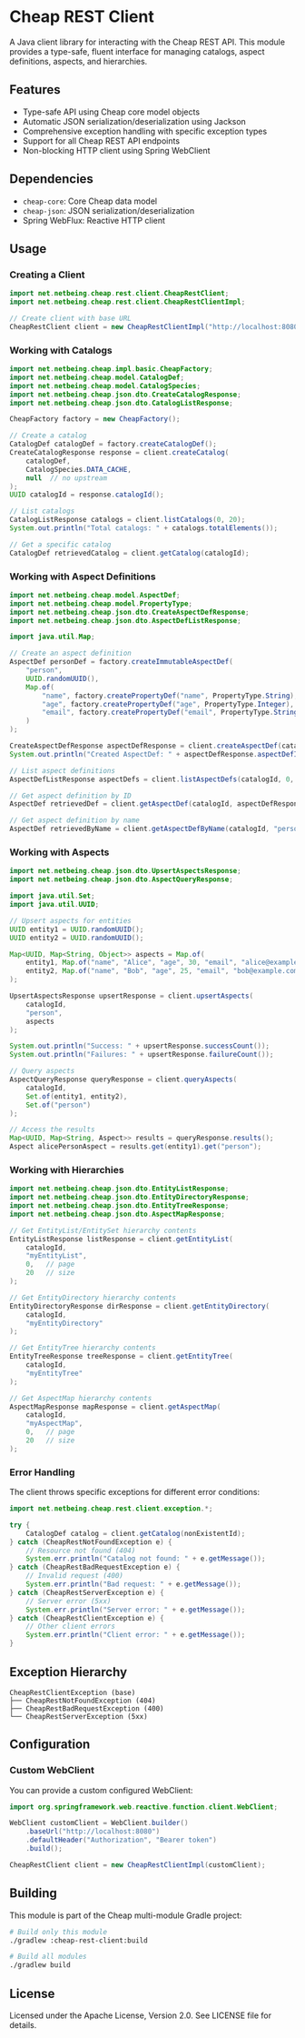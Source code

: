 # Cheap REST Client

A Java client library for interacting with the Cheap REST API. This module provides a type-safe, fluent interface for managing catalogs, aspect definitions, aspects, and hierarchies.

## Features

- Type-safe API using Cheap core model objects
- Automatic JSON serialization/deserialization using Jackson
- Comprehensive exception handling with specific exception types
- Support for all Cheap REST API endpoints
- Non-blocking HTTP client using Spring WebClient

## Dependencies

- `cheap-core`: Core Cheap data model
- `cheap-json`: JSON serialization/deserialization
- Spring WebFlux: Reactive HTTP client

## Usage

### Creating a Client

```java
import net.netbeing.cheap.rest.client.CheapRestClient;
import net.netbeing.cheap.rest.client.CheapRestClientImpl;

// Create client with base URL
CheapRestClient client = new CheapRestClientImpl("http://localhost:8080");
```

### Working with Catalogs

```java
import net.netbeing.cheap.impl.basic.CheapFactory;
import net.netbeing.cheap.model.CatalogDef;
import net.netbeing.cheap.model.CatalogSpecies;
import net.netbeing.cheap.json.dto.CreateCatalogResponse;
import net.netbeing.cheap.json.dto.CatalogListResponse;

CheapFactory factory = new CheapFactory();

// Create a catalog
CatalogDef catalogDef = factory.createCatalogDef();
CreateCatalogResponse response = client.createCatalog(
    catalogDef,
    CatalogSpecies.DATA_CACHE,
    null  // no upstream
);
UUID catalogId = response.catalogId();

// List catalogs
CatalogListResponse catalogs = client.listCatalogs(0, 20);
System.out.println("Total catalogs: " + catalogs.totalElements());

// Get a specific catalog
CatalogDef retrievedCatalog = client.getCatalog(catalogId);
```

### Working with Aspect Definitions

```java
import net.netbeing.cheap.model.AspectDef;
import net.netbeing.cheap.model.PropertyType;
import net.netbeing.cheap.json.dto.CreateAspectDefResponse;
import net.netbeing.cheap.json.dto.AspectDefListResponse;

import java.util.Map;

// Create an aspect definition
AspectDef personDef = factory.createImmutableAspectDef(
    "person",
    UUID.randomUUID(),
    Map.of(
        "name", factory.createPropertyDef("name", PropertyType.String),
        "age", factory.createPropertyDef("age", PropertyType.Integer),
        "email", factory.createPropertyDef("email", PropertyType.String)
    )
);

CreateAspectDefResponse aspectDefResponse = client.createAspectDef(catalogId, personDef);
System.out.println("Created AspectDef: " + aspectDefResponse.aspectDefId());

// List aspect definitions
AspectDefListResponse aspectDefs = client.listAspectDefs(catalogId, 0, 20);

// Get aspect definition by ID
AspectDef retrievedDef = client.getAspectDef(catalogId, aspectDefResponse.aspectDefId());

// Get aspect definition by name
AspectDef retrievedByName = client.getAspectDefByName(catalogId, "person");
```

### Working with Aspects

```java
import net.netbeing.cheap.json.dto.UpsertAspectsResponse;
import net.netbeing.cheap.json.dto.AspectQueryResponse;

import java.util.Set;
import java.util.UUID;

// Upsert aspects for entities
UUID entity1 = UUID.randomUUID();
UUID entity2 = UUID.randomUUID();

Map<UUID, Map<String, Object>> aspects = Map.of(
    entity1, Map.of("name", "Alice", "age", 30, "email", "alice@example.com"),
    entity2, Map.of("name", "Bob", "age", 25, "email", "bob@example.com")
);

UpsertAspectsResponse upsertResponse = client.upsertAspects(
    catalogId,
    "person",
    aspects
);

System.out.println("Success: " + upsertResponse.successCount());
System.out.println("Failures: " + upsertResponse.failureCount());

// Query aspects
AspectQueryResponse queryResponse = client.queryAspects(
    catalogId,
    Set.of(entity1, entity2),
    Set.of("person")
);

// Access the results
Map<UUID, Map<String, Aspect>> results = queryResponse.results();
Aspect alicePersonAspect = results.get(entity1).get("person");
```

### Working with Hierarchies

```java
import net.netbeing.cheap.json.dto.EntityListResponse;
import net.netbeing.cheap.json.dto.EntityDirectoryResponse;
import net.netbeing.cheap.json.dto.EntityTreeResponse;
import net.netbeing.cheap.json.dto.AspectMapResponse;

// Get EntityList/EntitySet hierarchy contents
EntityListResponse listResponse = client.getEntityList(
    catalogId,
    "myEntityList",
    0,   // page
    20   // size
);

// Get EntityDirectory hierarchy contents
EntityDirectoryResponse dirResponse = client.getEntityDirectory(
    catalogId,
    "myEntityDirectory"
);

// Get EntityTree hierarchy contents
EntityTreeResponse treeResponse = client.getEntityTree(
    catalogId,
    "myEntityTree"
);

// Get AspectMap hierarchy contents
AspectMapResponse mapResponse = client.getAspectMap(
    catalogId,
    "myAspectMap",
    0,   // page
    20   // size
);
```

### Error Handling

The client throws specific exceptions for different error conditions:

```java
import net.netbeing.cheap.rest.client.exception.*;

try {
    CatalogDef catalog = client.getCatalog(nonExistentId);
} catch (CheapRestNotFoundException e) {
    // Resource not found (404)
    System.err.println("Catalog not found: " + e.getMessage());
} catch (CheapRestBadRequestException e) {
    // Invalid request (400)
    System.err.println("Bad request: " + e.getMessage());
} catch (CheapRestServerException e) {
    // Server error (5xx)
    System.err.println("Server error: " + e.getMessage());
} catch (CheapRestClientException e) {
    // Other client errors
    System.err.println("Client error: " + e.getMessage());
}
```

## Exception Hierarchy

```
CheapRestClientException (base)
├── CheapRestNotFoundException (404)
├── CheapRestBadRequestException (400)
└── CheapRestServerException (5xx)
```

## Configuration

### Custom WebClient

You can provide a custom configured WebClient:

```java
import org.springframework.web.reactive.function.client.WebClient;

WebClient customClient = WebClient.builder()
    .baseUrl("http://localhost:8080")
    .defaultHeader("Authorization", "Bearer token")
    .build();

CheapRestClient client = new CheapRestClientImpl(customClient);
```

## Building

This module is part of the Cheap multi-module Gradle project:

```bash
# Build only this module
./gradlew :cheap-rest-client:build

# Build all modules
./gradlew build
```

## License

Licensed under the Apache License, Version 2.0. See LICENSE file for details.

